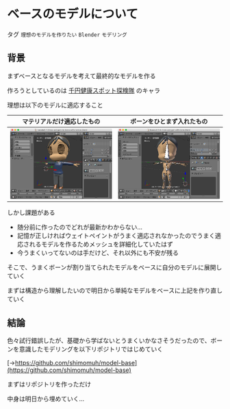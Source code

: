# ベースのモデルについて

タグ `理想のモデルを作りたい` `Blender` `モデリング`

## 背景

まずベースとなるモデルを考えて最終的なモデルを作る

作ろうとしているのは [千円健康スポット探検隊](https://kencom.jp/tags/360) のキャラ

 

理想は以下のモデルに適応すること

|マテリアルだけ適応したもの|ボーンをひとまず入れたもの|
|---|---|
|![](/static/diary/2019-07-31/skin.png)|![](/static/diary/2019-07-31/bone.png)|

 

しかし課題がある

* 随分前に作ったのでどれが最新かわからない...
* 記憶が正しければウェイトペイントがうまく適応されなかったのでうまく適応されるモデルを作るためメッシュを詳細化していたはず
* 今うまくいってないのは手だけど、それ以外にも不安が残る

そこで、うまくボーンが割り当てられたモデルをベースに自分のモデルに展開していく

まずは構造から理解したいので明日から単純なモデルをベースに上記を作り直していく

## 結論

色々試行錯誤したが、基礎から学ばないとうまくいかなさそうだったので、ボーンを意識したモデリングを以下リポジトリではじめていく

[→https://github.com/shimomuh/model-base](https://github.com/shimomuh/model-base)

 

まずはリポジトリを作っただけ

中身は明日から埋めていく...
